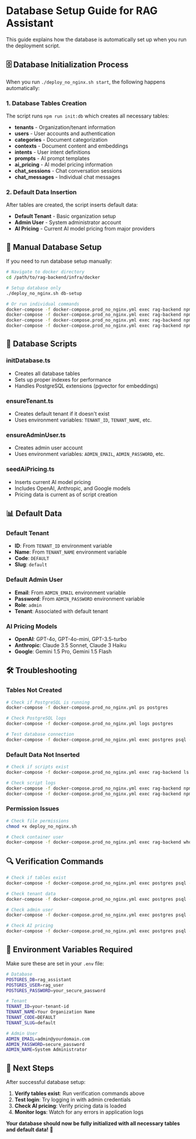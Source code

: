 # Database Setup Guide for RAG Assistant

This guide explains how the database is automatically set up when you run the deployment script.

## 🗄️ **Database Initialization Process**

When you run `./deploy_no_nginx.sh start`, the following happens automatically:

### **1. Database Tables Creation**
The script runs `npm run init:db` which creates all necessary tables:

- **tenants** - Organization/tenant information
- **users** - User accounts and authentication
- **categories** - Document categorization
- **contexts** - Document content and embeddings
- **intents** - User intent definitions
- **prompts** - AI prompt templates
- **ai_pricing** - AI model pricing information
- **chat_sessions** - Chat conversation sessions
- **chat_messages** - Individual chat messages

### **2. Default Data Insertion**
After tables are created, the script inserts default data:

- **Default Tenant** - Basic organization setup
- **Admin User** - System administrator account
- **AI Pricing** - Current AI model pricing from major providers

## 🚀 **Manual Database Setup**

If you need to run database setup manually:

```bash
# Navigate to docker directory
cd /path/to/rag-backend/infra/docker

# Setup database only
./deploy_no_nginx.sh db-setup

# Or run individual commands
docker-compose -f docker-compose.prod_no_nginx.yml exec rag-backend npm run init:db
docker-compose -f docker-compose.prod_no_nginx.yml exec rag-backend npm run ensure:tenant
docker-compose -f docker-compose.prod_no_nginx.yml exec rag-backend npm run ensure:admin-user
docker-compose -f docker-compose.prod_no_nginx.yml exec rag-backend npm run seed:ai-pricing
```

## 🔧 **Database Scripts**

### **initDatabase.ts**
- Creates all database tables
- Sets up proper indexes for performance
- Handles PostgreSQL extensions (pgvector for embeddings)

### **ensureTenant.ts**
- Creates default tenant if it doesn't exist
- Uses environment variables: `TENANT_ID`, `TENANT_NAME`, etc.

### **ensureAdminUser.ts**
- Creates admin user account
- Uses environment variables: `ADMIN_EMAIL`, `ADMIN_PASSWORD`, etc.

### **seedAiPricing.ts**
- Inserts current AI model pricing
- Includes OpenAI, Anthropic, and Google models
- Pricing data is current as of script creation

## 📊 **Default Data**

### **Default Tenant**
- **ID**: From `TENANT_ID` environment variable
- **Name**: From `TENANT_NAME` environment variable
- **Code**: `DEFAULT`
- **Slug**: `default`

### **Default Admin User**
- **Email**: From `ADMIN_EMAIL` environment variable
- **Password**: From `ADMIN_PASSWORD` environment variable
- **Role**: `admin`
- **Tenant**: Associated with default tenant

### **AI Pricing Models**
- **OpenAI**: GPT-4o, GPT-4o-mini, GPT-3.5-turbo
- **Anthropic**: Claude 3.5 Sonnet, Claude 3 Haiku
- **Google**: Gemini 1.5 Pro, Gemini 1.5 Flash

## 🛠️ **Troubleshooting**

### **Tables Not Created**
```bash
# Check if PostgreSQL is running
docker-compose -f docker-compose.prod_no_nginx.yml ps postgres

# Check PostgreSQL logs
docker-compose -f docker-compose.prod_no_nginx.yml logs postgres

# Test database connection
docker-compose -f docker-compose.prod_no_nginx.yml exec postgres psql -U rag_user -d rag_assistant -c "SELECT version();"
```

### **Default Data Not Inserted**
```bash
# Check if scripts exist
docker-compose -f docker-compose.prod_no_nginx.yml exec rag-backend ls -la apps/backend/dist/scripts/

# Check script logs
docker-compose -f docker-compose.prod_no_nginx.yml exec rag-backend npm run init:db
docker-compose -f docker-compose.prod_no_nginx.yml exec rag-backend npm run ensure:tenant
```

### **Permission Issues**
```bash
# Check file permissions
chmod +x deploy_no_nginx.sh

# Check container user
docker-compose -f docker-compose.prod_no_nginx.yml exec rag-backend whoami
```

## 🔍 **Verification Commands**

```bash
# Check if tables exist
docker-compose -f docker-compose.prod_no_nginx.yml exec postgres psql -U rag_user -d rag_assistant -c "\dt"

# Check tenant data
docker-compose -f docker-compose.prod_no_nginx.yml exec postgres psql -U rag_user -d rag_assistant -c "SELECT * FROM tenants;"

# Check admin user
docker-compose -f docker-compose.prod_no_nginx.yml exec postgres psql -U rag_user -d rag_assistant -c "SELECT email, role FROM users WHERE role = 'admin';"

# Check AI pricing
docker-compose -f docker-compose.prod_no_nginx.yml exec postgres psql -U rag_user -d rag_assistant -c "SELECT model, provider FROM ai_pricing LIMIT 5;"
```

## 📝 **Environment Variables Required**

Make sure these are set in your `.env` file:

```bash
# Database
POSTGRES_DB=rag_assistant
POSTGRES_USER=rag_user
POSTGRES_PASSWORD=your_secure_password

# Tenant
TENANT_ID=your-tenant-id
TENANT_NAME=Your Organization Name
TENANT_CODE=DEFAULT
TENANT_SLUG=default

# Admin User
ADMIN_EMAIL=admin@yourdomain.com
ADMIN_PASSWORD=secure_password
ADMIN_NAME=System Administrator
```

## 🎯 **Next Steps**

After successful database setup:

1. **Verify tables exist**: Run verification commands above
2. **Test login**: Try logging in with admin credentials
3. **Check AI pricing**: Verify pricing data is loaded
4. **Monitor logs**: Watch for any errors in application logs

**Your database should now be fully initialized with all necessary tables and default data!** 🎉
